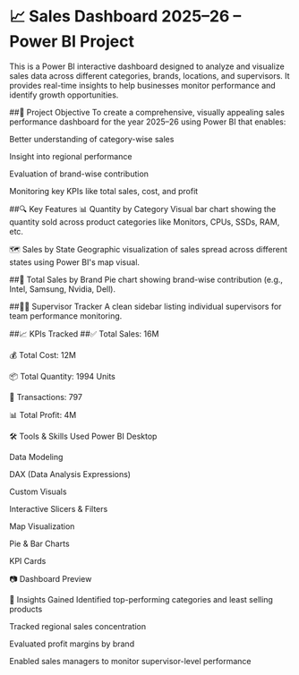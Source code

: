 # 📈 Sales Dashboard 2025–26 – Power BI Project
This is a Power BI interactive dashboard designed to analyze and visualize sales data across different categories, brands, locations, and supervisors. It provides real-time insights to help businesses monitor performance and identify growth opportunities.

##🧠 Project Objective
To create a comprehensive, visually appealing sales performance dashboard for the year 2025–26 using Power BI that enables:

Better understanding of category-wise sales

Insight into regional performance

Evaluation of brand-wise contribution

Monitoring key KPIs like total sales, cost, and profit

##🔍 Key Features
📊 Quantity by Category
Visual bar chart showing the quantity sold across product categories like Monitors, CPUs, SSDs, RAM, etc.

🗺 Sales by State
Geographic visualization of sales spread across different states using Power BI's map visual.

##🍰 Total Sales by Brand
Pie chart showing brand-wise contribution (e.g., Intel, Samsung, Nvidia, Dell).

##👨‍💼 Supervisor Tracker
A clean sidebar listing individual supervisors for team performance monitoring.

##📈 KPIs Tracked
##✅ Total Sales: 16M

💰 Total Cost: 12M

📦 Total Quantity: 1994 Units

🔄 Transactions: 797

📊 Total Profit: 4M

🛠 Tools & Skills Used
Power BI Desktop

Data Modeling

DAX (Data Analysis Expressions)

Custom Visuals

Interactive Slicers & Filters

Map Visualization

Pie & Bar Charts

KPI Cards

📷 Dashboard Preview

📌 Insights Gained
Identified top-performing categories and least selling products

Tracked regional sales concentration

Evaluated profit margins by brand

Enabled sales managers to monitor supervisor-level performance

